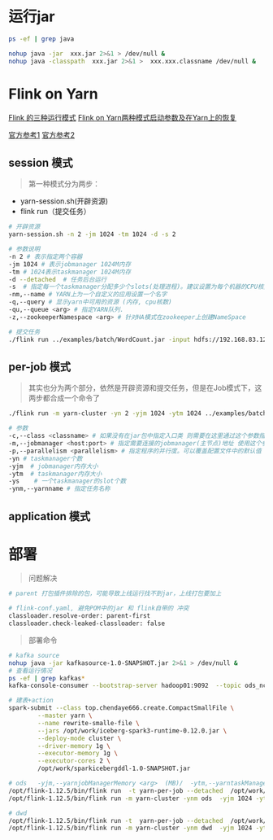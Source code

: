 # 运行jar

```bash
ps -ef | grep java

nohup java -jar  xxx.jar 2>&1 > /dev/null &
nohup java -classpath  xxx.jar 2>&1 >  xxx.xxx.classname /dev/null &

```

# Flink on Yarn


[Flink 的三种运行模式](https://niyanchun.com/flink-quick-learning-deployment-mode.html)
[Flink on Yarn两种模式启动参数及在Yarn上的恢复](https://cloud.tencent.com/developer/article/1586186)

[官方参考1](https://ci.apache.org/projects/flink/flink-docs-release-1.13/docs/deployment/resource-providers/yarn/)
[官方参考2](https://ci.apache.org/projects/flink/flink-docs-release-1.13/docs/deployment/overview/#deployment-modes)

## session 模式

> 第一种模式分为两步：
- yarn-session.sh(开辟资源)
- flink run（提交任务）

```bash
# 开辟资源
yarn-session.sh -n 2 -jm 1024 -tm 1024 -d -s 2

# 参数说明
-n 2 # 表示指定两个容器 
-jm 1024 # 表示jobmanager 1024M内存 
-tm # 1024表示taskmanager 1024M内存 
-d --detached  # 任务后台运行 
-s  # 指定每一个taskmanager分配多少个slots(处理进程)。建议设置为每个机器的CPU核数。一般情况下，vcore的数量等于处理的slot（-s）的数量
-nm,--name # YARN上为一个自定义的应用设置一个名字
-q,--query # 显示yarn中可用的资源 (内存, cpu核数)
-qu,--queue <arg> # 指定YARN队列.
-z,--zookeeperNamespace <arg> # 针对HA模式在zookeeper上创建NameSpace
```
```bash
# 提交任务
./flink run ../examples/batch/WordCount.jar -input hdfs://192.168.83.129:9000/LICENSE -output hdfs://192.168.83.129:9000/wordcount-result.txt
```

## per-job 模式

> 其实也分为两个部分，依然是开辟资源和提交任务，但是在Job模式下，这两步都合成一个命令了

```bash
./flink run -m yarn-cluster -yn 2 -yjm 1024 -ytm 1024 ../examples/batch/WordCount.jar

# 参数
-c,--class <classname> # 如果没有在jar包中指定入口类 则需要在这里通过这个参数指定 
-m,--jobmanager <host:port> # 指定需要连接的jobmanager(主节点)地址 使用这个参数可以指定一个不同于配置文件中的jobmanager 
-p,--parallelism <parallelism> # 指定程序的并行度。可以覆盖配置文件中的默认值
-yn # taskmanager个数
-yjm  # jobmanager内存大小
-ytm  # taskmanager内存大小
-ys    # 一个taskmanager的slot个数
-ynm,--yarnname # 指定任务名称
```

## application 模式

# 部署

> 问题解决

```bash
# parent 打包插件排除的包，可能导致上线运行找不到jar，上线打包要加上

# flink-conf.yaml, 避免POM中的jar 和 flink自带的 冲突
classloader.resolve-order: parent-first
classloader.check-leaked-classloader: false
```

> 部署命令

```bash
# kafka source
nohup java -jar kafkasource-1.0-SNAPSHOT.jar 2>&1 > /dev/null &
# 查看运行情况
ps -ef | grep kafkas*
kafka-console-consumer --bootstrap-server hadoop01:9092  --topic ods_ncddzt

# 建表+action
spark-submit --class top.chendaye666.create.CompactSmallFile \
        --master yarn \
        --name rewrite-smalle-file \
        --jars /opt/work/iceberg-spark3-runtime-0.12.0.jar \
        --deploy-mode cluster \
        --driver-memory 1g \
        --executor-memory 1g \
        --executor-cores 2 \
        /opt/work/sparkicebergddl-1.0-SNAPSHOT.jar

# ods   -yjm,--yarnjobManagerMemory <arg>  (MB)/  -ytm,--yarntaskManagerMemory <arg> (MB)
/opt/flink-1.12.5/bin/flink run  -t yarn-per-job --detached  /opt/work/datalake/ods-1.0-SNAPSHOT.jar
/opt/flink-1.12.5/bin/flink run -m yarn-cluster -ynm ods  -yjm 1024 -ytm 1024 -d /opt/work/datalake/ods-1.0-SNAPSHOT.jar

# dwd
/opt/flink-1.12.5/bin/flink run -t  yarn-per-job --detached  /opt/work/datalake/dwd-1.0-SNAPSHOT.jar
/opt/flink-1.12.5/bin/flink run -m yarn-cluster -ynm dwd  -yjm 1024 -ytm 1024 -d /opt/work/datalake/dwd-1.0-SNAPSHOT.jar

```
